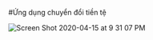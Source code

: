#Ứng dụng chuyển đổi tiền tệ

![Screen Shot 2020-04-15 at 9 31 07 PM](https://user-images.githubusercontent.com/44610326/79349483-741f0780-7f60-11ea-88a8-cdcaa6c367bc.png)

